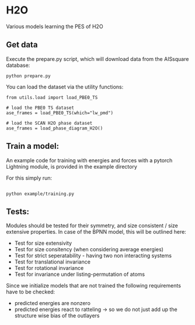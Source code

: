# H2O
Various models learning the PES of H2O


## Get data

Execute the prepare.py script, which will download data from the AISsquare database:

```
python prepare.py
```

You can load the dataset via the utility functions:
```
from utils.load import load_PBE0_TS

# load the PBE0 TS dataset
ase_frames = load_PBE0_TS(which="lw_pmd")

# load the SCAN H2O phase dataset
ase_frames = load_phase_diagram_H2O()

```

## Train a model:

An example code for training with energies and forces
with a pytorch Lightning module, is provided in the example directory

For this simply run:

```

python example/training.py

```


## Tests:

Modules should be tested for their symmetry, and size consistent / size extensive properties.
In case of the BPNN model, this will be outlined here:

- Test for size extensivity
- Test for size consitency (when considering average energies)
- Test for strict seperatability - having two non interacting systems
- Test for translational invariance
- Test for rotational invariance
- Test for invariance under listing-permutation of atoms

Since we initialize models that are not trained the following requirements have to be checked:
- predicted energies are nonzero
- predicted energies react to ratteling -> so we do not just add up the structure wise bias of the outlayers